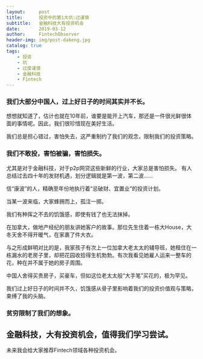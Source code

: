```yaml
---
layout:     post
title:      投资中的第1大坑:过谨慎
subtitle:   金融科技大有投资机会
date:       2019-03-12
author:     FintechObserver
header-img: img/post-dakeng.jpg
catalog: true
tags:
    - 投资
    - 坑
    - 过度谨慎
	- 金融科技
	- Fintech
---
```


### 我们大部分中国人，过上好日子的时间其实并不长。
想想就知道了，估计也就在10年前，谁要是能开上汽车，那还是一件很光鲜很体面的事情呢。因此，我们很珍惜现在美好生活。

我们总是担心错过，害怕失去，这严重制约了我们的观念，限制我们的投资策略。

### 我们不敢投，害怕被骗，害怕损失。
尤其是对于金融科技，对于p2p网贷这些新鲜的行业，大家总是害怕损失。
有人总结过去四十年的发财机遇，划分逻辑就是第一波，第二波……

信“康波”的人，精确至年份地执行着“忌破财、宜置业”的投资计划。

当某一波来临，大家蜂拥而上，孤注一掷。

我们有种挥之不去的饥饿感，即使有钱了也无法抹掉。

在加拿大，做地产经纪的朋友讲她客户的故事。那位先生住着一栋大House，大冬天舍不得开暖气，在家裹了件大衣。

与之形成鲜明对比的是，我家孩子有次上一位加拿大老太太的辅导班，她租住在一栋漏水的老房子里，却把花园收拾得生机勃勃。有次我看见她雇人运来一整车的花，种在并不属于她的房子周围。

中国人舍得买贵房子，买豪车，但如这位老太太般“大手笔”买花的，极为罕见。

我们过上好日子的时间并不久，饥饿感从骨子里影响着我们的投资价值观与策略，束缚了我的头脑。

### 贫穷限制了我们的想象。

## 金融科技，大有投资机会，值得我们学习尝试。
未来我会给大家推荐Fintech领域各种投资机会。